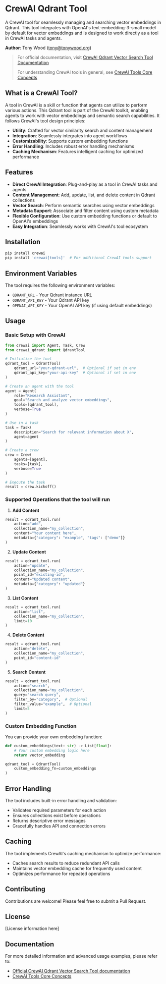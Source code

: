 # CrewAI Qdrant Tool

A CrewAI tool for seamlessly managing and searching vector embeddings in Qdrant. This tool integrates with OpenAI's text-embedding-3-small model by default for vector embeddings and is designed to work directly as a tool in CrewAI tasks and agents.

**Author**: Tony Wood (tony@tonywood.org)

> For official documentation, visit [CrewAI Qdrant Vector Search Tool Documentation](https://docs.crewai.com/tools/qdrantvectorsearchtool)
> 
> For understanding CrewAI tools in general, see [CrewAI Tools Core Concepts](https://docs.crewai.com/concepts/tools)

## What is a CrewAI Tool?

A tool in CrewAI is a skill or function that agents can utilize to perform various actions. This Qdrant tool is part of the CrewAI toolkit, enabling agents to work with vector embeddings and semantic search capabilities. It follows CrewAI's tool design principles:

- **Utility**: Crafted for vector similarity search and content management
- **Integration**: Seamlessly integrates into agent workflows
- **Customizability**: Supports custom embedding functions
- **Error Handling**: Includes robust error handling mechanisms
- **Caching Mechanism**: Features intelligent caching for optimized performance

## Features

- **Direct CrewAI Integration**: Plug-and-play as a tool in CrewAI tasks and agents
- **Content Management**: Add, update, list, and delete content in Qdrant collections
- **Vector Search**: Perform semantic searches using vector embeddings
- **Metadata Support**: Associate and filter content using custom metadata
- **Flexible Configuration**: Use custom embedding functions or default to OpenAI's embeddings
- **Easy Integration**: Seamlessly works with CrewAI's tool ecosystem

## Installation

```bash
pip install crewai
pip install 'crewai[tools]'  # For additional CrewAI tools support
```

## Environment Variables

The tool requires the following environment variables:

- `QDRANT_URL` - Your Qdrant instance URL
- `QDRANT_API_KEY` - Your Qdrant API key
- `OPENAI_API_KEY` - Your OpenAI API key (if using default embeddings)

## Usage

### Basic Setup with CrewAI

```python
from crewai import Agent, Task, Crew
from crewai_qdrant import QdrantTool

# Initialize the tool
qdrant_tool = QdrantTool(
    qdrant_url="your-qdrant-url",  # Optional if set in env
    qdrant_api_key="your-api-key"  # Optional if set in env
)

# Create an agent with the tool
agent = Agent(
    role="Research Assistant",
    goal="Search and analyze vector embeddings",
    tools=[qdrant_tool],
    verbose=True
)

# Use in a task
task = Task(
    description="Search for relevant information about X",
    agent=agent
)

# Create a crew
crew = Crew(
    agents=[agent],
    tasks=[task],
    verbose=True
)

# Execute the task
result = crew.kickoff()
```

### Supported Operations that the tool will run

1. **Add Content**
```python
result = qdrant_tool.run(
    action="add",
    collection_name="my_collection",
    content="Your content here",
    metadata={"category": "example", "tags": ["demo"]}
)
```

2. **Update Content**
```python
result = qdrant_tool.run(
    action="update",
    collection_name="my_collection",
    point_id="existing-id",
    content="Updated content",
    metadata={"category": "updated"}
)
```

3. **List Content**
```python
result = qdrant_tool.run(
    action="list",
    collection_name="my_collection",
    limit=10
)
```

4. **Delete Content**
```python
result = qdrant_tool.run(
    action="delete",
    collection_name="my_collection",
    point_id="content-id"
)
```

5. **Search Content**
```python
result = qdrant_tool.run(
    action="search",
    collection_name="my_collection",
    query="search query",
    filter_by="category",  # Optional
    filter_value="example",  # Optional
    limit=5
)
```

### Custom Embedding Function

You can provide your own embedding function:

```python
def custom_embeddings(text: str) -> List[float]:
    # Your custom embedding logic here
    return vector_embedding

qdrant_tool = QdrantTool(
    custom_embedding_fn=custom_embeddings
)
```

## Error Handling

The tool includes built-in error handling and validation:
- Validates required parameters for each action
- Ensures collections exist before operations
- Returns descriptive error messages
- Gracefully handles API and connection errors

## Caching

The tool implements CrewAI's caching mechanism to optimize performance:
- Caches search results to reduce redundant API calls
- Maintains vector embedding cache for frequently used content
- Optimizes performance for repeated operations

## Contributing

Contributions are welcome! Please feel free to submit a Pull Request.

## License

[License information here]

## Documentation

For more detailed information and advanced usage examples, please refer to:
- [Official CrewAI Qdrant Vector Search Tool documentation](https://docs.crewai.com/tools/qdrantvectorsearchtool)
- [CrewAI Tools Core Concepts](https://docs.crewai.com/concepts/tools)
